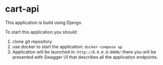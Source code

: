 # cart-api
This application is build using Django.

To start this application you should:
1) clone git repository
2) use docker to start the application: `docker-compose up`
3) Application will be launched in: `http://0.0.0.0:8000/` there you will be presented with Swagger UI that describes all the application endpoints.
